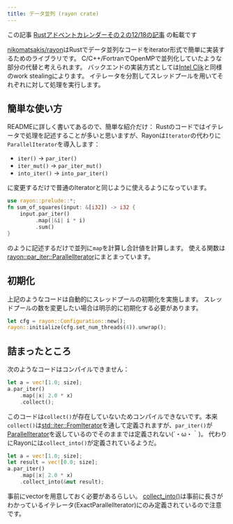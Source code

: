```yaml
---
title: データ並列 (rayon crate)
---
```


この記事 [Rustアドベントカレンダーその２の12/18の記事](https://qiita.com/termoshtt/items/aaa0728810062e5cfe0f) の転載です

[nikomatsakis/rayon](https://github.com/nikomatsakis/rayon)はRustでデータ並列なコードをiterator形式で簡単に実装するためのライブラリです。
C/C++/FortranでOpenMPで並列化していたような部分の代替と考えられます。
バックエンドの実装方式としては[Intel Clik](https://www.cilkplus.org/)と同様のwork stealingによります。
イテレータを分割してスレッドプールを用いてそれぞれに対して処理を実行します。

簡単な使い方
------------
READMEに詳しく書いてあるので、簡単な紹介だけ：
Rustのコードではイテレータで処理を記述することが多いと思いますが、Rayonは`Iterator`の代わりに`ParallelIterator`を導入します：

- `iter()` → `par_iter()`
- `iter_mut()` → `par_iter_mut()`
- `into_iter()` → `into_par_iter()`

に変更するだけで普通のIteratorと同じように使えるようになっています。

```rust
use rayon::prelude::*;
fn sum_of_squares(input: &[i32]) -> i32 {
    input.par_iter()
         .map(|&i| i * i)
         .sum()
}
```

のように記述するだけで並列に`map`を計算し合計値を計算します。
使える関数は[rayon::par_iter::ParallelIterator](https://docs.rs/rayon/0.5.0/rayon/par_iter/trait.ParallelIterator.html)にまとまっています。

初期化
-------
上記のようなコードは自動的にスレッドプールの初期化を実施します。
スレッドプールの数を変更したい場合は明示的に初期化する必要があります。

```rust
let cfg = rayon::Configuration::new();
rayon::initialize(cfg.set_num_threads(4)).unwrap();
```

詰まったところ
--------------
次のようなコードはコンパイルできません：

```rust
let a = vec![1.0; size];
a.par_iter()
    .map(|x| 2.0 * x)
    .collect();
```

このコードは`collect()`が存在していないためコンパイルできないです。本来`collect()`は[std::iter::FromIterator](https://doc.rust-lang.org/std/iter/trait.FromIterator.html)を通して定義されますが、`par_iter()`が[ParallelIterator](https://docs.rs/rayon/0.5.0/rayon/par_iter/trait.ParallelIterator.html)を返しているのでそのままでは定義されない(´・ω・｀)。
代わりにRayonには`collect_into()`が定義されているようだ。

```rust
let a = vec![1.0; size];
let result = vec![0.0; size];
a.par_iter()
    .map(|x| 2.0 * x)
    .collect_into(&mut result);
```

事前にvectorを用意しておく必要があるらしい。
[collect_into()](https://docs.rs/rayon/0.5.0/rayon/par_iter/trait.ExactParallelIterator.html#method.collect_into)は事前に長さがわかっているイテレータ(ExactParallelIterator)にのみ定義されているので注意です。

